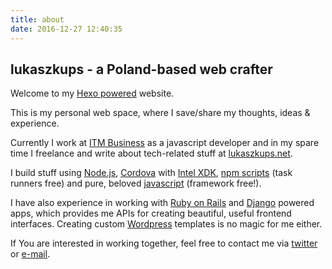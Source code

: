```yaml
---
title: about
date: 2016-12-27 12:40:35
---
```


## lukaszkups - a Poland-based web crafter

Welcome to my [Hexo powered](http://hexo.io) website.

This is my personal web space, where I save/share my thoughts, ideas & experience.

Currently I work at [ITM Business](http://itm.biz.pl) as a javascript developer and in my spare time I freelance and write about tech-related stuff at [lukaszkups.net](http://lukaszkups.net).

I build stuff using [Node.js](http://nodejs.org), [Cordova](https://cordova.apache.org/) with [Intel XDK](http://software.intel.com/en-us/intel-xdk), [npm scripts](https://www.npmjs.com/) (task runners free) and pure, beloved [javascript](http://stackoverflow.com/questions/tagged/javascript) (framework free!).

I have also experience in working with [Ruby on Rails](http://rubyonrails.org/) and [Django](https://www.djangoproject.com/) powered apps, which provides me APIs for creating beautiful, useful frontend interfaces. Creating custom [Wordpress](http://wordpress.org) templates is no magic for me either.

If You are interested in working together, feel free to contact me via [twitter](http://twitter.com/lukaszkups) or [e-mail](mailto:letstalk@lukaszkups.net).
